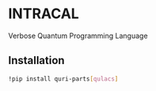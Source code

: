 # INTRACAL
Verbose Quantum Programming Language

## Installation

```bash
!pip install quri-parts[qulacs]
```
